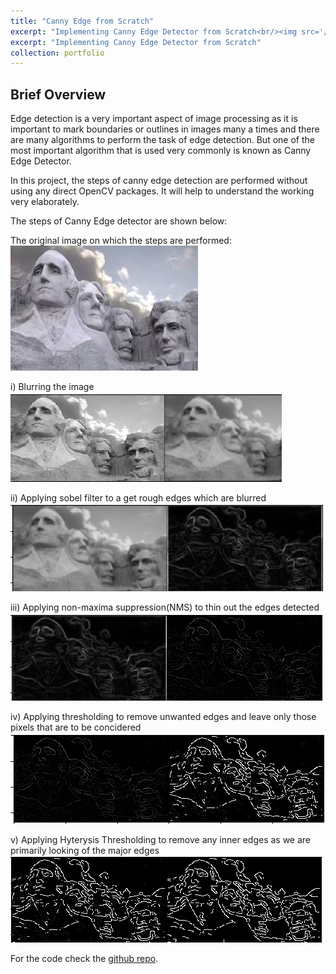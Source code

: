 ```yaml
---
title: "Canny Edge from Scratch"
excerpt: "Implementing Canny Edge Detector from Scratch<br/><img src='/images/edge0.png'>"
excerpt: "Implementing Canny Edge Detector from Scratch"
collection: portfolio
---
```


## Brief Overview

Edge detection is a very important aspect of image processing as it is important to mark boundaries or outlines in images many a times and there are many algorithms to perform the task of edge detection. But one of the most important algorithm that is used very commonly is known as Canny Edge Detector.

In this project, the steps of canny edge detection are performed without using any direct OpenCV packages. It will help to understand the working very elaborately. 

The steps of Canny Edge detector are shown below:

The original image on which the steps are performed:<br>
<img src="/images/canny/mr5.jpg" alt="caption needed" width="300" height="200"><br>

i) Blurring the image<br>
<img src="/images/canny/blur.png" alt="caption needed">

ii) Applying sobel filter to a get rough edges which are blurred<br>
<img src="/images/canny/sobel.png" alt="caption needed">

iii) Applying non-maxima suppression(NMS) to thin out the edges detected<br>
<img src="/images/canny/nms.png" alt="caption needed">

iv) Applying thresholding to remove unwanted edges and leave only those pixels that are to be concidered<br>
<img src="/images/canny/thresh.png" alt="caption needed">

v) Applying Hyterysis Thresholding to remove any inner edges as we are primarily looking of the major edges<br>
<img src="/images/canny/hyst.png" alt="caption needed">

For the code check the [github repo](https://github.com/deepayanbardhan/canny_edge).
